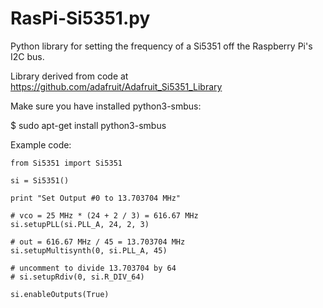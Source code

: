 RasPi-Si5351.py
================

Python library for setting the frequency of a Si5351 off the Raspberry Pi's I2C bus.

Library derived from code at https://github.com/adafruit/Adafruit_Si5351_Library

Make sure you have installed python3-smbus:

$ sudo apt-get install python3-smbus

Example code:

```
from Si5351 import Si5351

si = Si5351()

print "Set Output #0 to 13.703704 MHz"  

# vco = 25 MHz * (24 + 2 / 3) = 616.67 MHz
si.setupPLL(si.PLL_A, 24, 2, 3)

# out = 616.67 MHz / 45 = 13.703704 MHz 
si.setupMultisynth(0, si.PLL_A, 45)

# uncomment to divide 13.703704 by 64
# si.setupRdiv(0, si.R_DIV_64)

si.enableOutputs(True)
```

